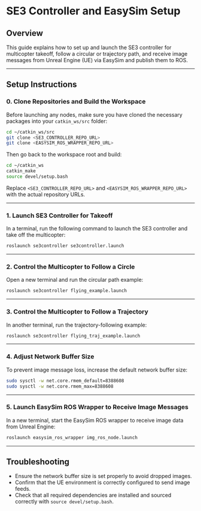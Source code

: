

# SE3 Controller and EasySim Setup

## Overview
This guide explains how to set up and launch the SE3 controller for multicopter takeoff, follow a circular or trajectory path, and receive image messages from Unreal Engine (UE) via EasySim and publish them to ROS.

---

## Setup Instructions

### 0. Clone Repositories and Build the Workspace

Before launching any nodes, make sure you have cloned the necessary packages into your `catkin_ws/src` folder:

```bash
cd ~/catkin_ws/src
git clone <SE3_CONTROLLER_REPO_URL>
git clone <EASYSIM_ROS_WRAPPER_REPO_URL>
```

Then go back to the workspace root and build:

```bash
cd ~/catkin_ws
catkin_make
source devel/setup.bash
```

Replace `<SE3_CONTROLLER_REPO_URL>` and `<EASYSIM_ROS_WRAPPER_REPO_URL>` with the actual repository URLs.

---

### 1. Launch SE3 Controller for Takeoff

In a terminal, run the following command to launch the SE3 controller and take off the multicopter:

```bash
roslaunch se3controller se3controller.launch
```

---

### 2. Control the Multicopter to Follow a Circle

Open a new terminal and run the circular path example:

```bash
roslaunch se3controller flying_example.launch
```

---

### 3. Control the Multicopter to Follow a Trajectory

In another terminal, run the trajectory-following example:

```bash
roslaunch se3controller flying_traj_example.launch
```

---

### 4. Adjust Network Buffer Size

To prevent image message loss, increase the default network buffer size:

```bash
sudo sysctl -w net.core.rmem_default=8388608
sudo sysctl -w net.core.rmem_max=8388608
```

---

### 5. Launch EasySim ROS Wrapper to Receive Image Messages

In a new terminal, start the EasySim ROS wrapper to receive image data from Unreal Engine:

```bash
roslaunch easysim_ros_wrapper img_ros_node.launch
```

---

## Troubleshooting

- Ensure the network buffer size is set properly to avoid dropped images.
- Confirm that the UE environment is correctly configured to send image feeds.
- Check that all required dependencies are installed and sourced correctly with `source devel/setup.bash`.
